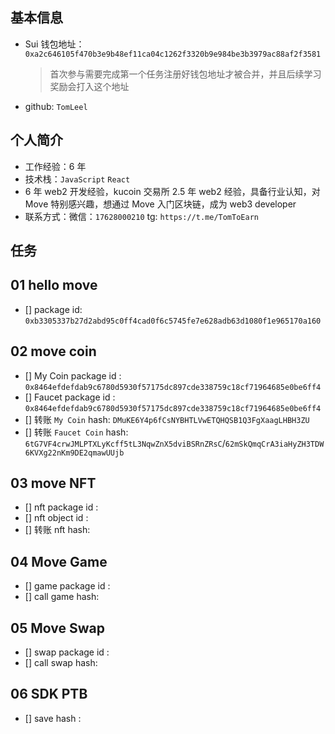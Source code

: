 ## 基本信息

- Sui 钱包地址：`0xa2c646105f470b3e9b48ef11ca04c1262f3320b9e984be3b3979ac88af2f3581`
  > 首次参与需要完成第一个任务注册好钱包地址才被合并，并且后续学习奖励会打入这个地址
- github: `TomLeel`

## 个人简介

- 工作经验：6 年
- 技术栈：`JavaScript` `React`
- 6 年 web2 开发经验，kucoin 交易所 2.5 年 web2 经验，具备行业认知，对 Move 特别感兴趣，想通过 Move 入门区块链，成为 web3 developer
- 联系方式：微信：`17628000210` tg: `https://t.me/TomToEarn`

## 任务

## 01 hello move

- [] package id: `0xb3305337b27d2abd95c0ff4cad0f6c5745fe7e628adb63d1080f1e965170a160`

## 02 move coin

- [] My Coin package id : `0x8464efdefdab9c6780d5930f57175dc897cde338759c18cf71964685e0be6ff4`
- [] Faucet package id : `0x8464efdefdab9c6780d5930f57175dc897cde338759c18cf71964685e0be6ff4`
- [] 转账 `My Coin` hash: `DMuKE6Y4p6fCsNYBHTLVwETQHQSB1Q3FgXaagLHBH3ZU`
- [] 转账 `Faucet Coin` hash: `6tG7VF4crwJMLPTXLyKcff5tL3NqwZnX5dviBSRnZRsC`/`62mSkQmqCrA3iaHyZH3TDW6KVXg22nKm9DE2qmawUUjb`

## 03 move NFT

- [] nft package id :
- [] nft object id :
- [] 转账 nft hash:

## 04 Move Game

- [] game package id :
- [] call game hash:

## 05 Move Swap

- [] swap package id :
- [] call swap hash:

## 06 SDK PTB

- [] save hash :
